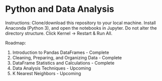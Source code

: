 # Python and Data Analysis

Instructions: Clone/download this repository to your local machine. Install Anaconda (Python 3), and open the notebooks in Jupyter. Do not alter the directory structure. Click Kernel -> Restart & Run All.

Roadmap:
1. Introduction to Pandas DataFrames - Complete
2. Cleaning, Preparing, and Organizing Data - Complete
3. DataFrame Statistics and Calculations - Complete
4. Data Analysis Techniques - Upcoming
5. K Nearest Neighbors - Upcoming
